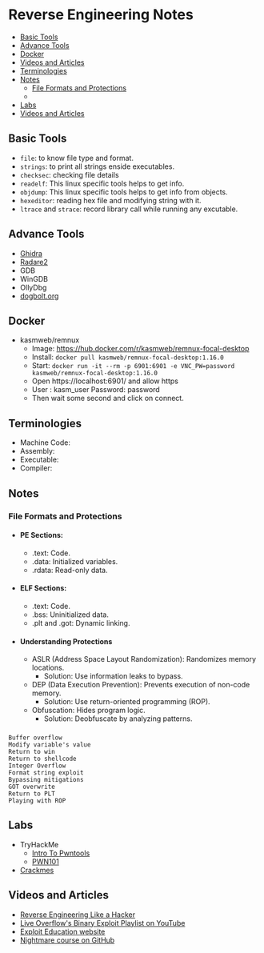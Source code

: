 # Reverse Engineering Notes
- [Basic Tools](#basic-tools)
- [Advance Tools](#advance-tools)
- [Docker](#docker)
- [Videos and Articles](#videos-and-articles)
- [Terminologies](#terminologies)
- [Notes](#notes)
  - [File Formats and Protections](#file-formats-and-protections)
  -  
- [Labs](#labs)
- [Videos and Articles](#videos-and-articles)


## Basic Tools
- `file`: to know file type and format.
- `strings`: to print all strings enside executables.
- `checksec`: checking file details
- `readelf`: This linux specific tools helps to get info.
- `objdump`: This linux specific tools helps to get info from objects.
- `hexeditor`: reading hex file and modifying string with it.
- `ltrace` and `strace`: record library call while running any excutable.
  
## Advance Tools
- [Ghidra](https://github.com/NationalSecurityAgency/ghidra)
- [Radare2](https://github.com/radareorg/radare2)
- GDB
- WinGDB
- OllyDbg
- [dogbolt.org](https://dogbolt.org)

## Docker
- kasmweb/remnux
  - Image: https://hub.docker.com/r/kasmweb/remnux-focal-desktop
  - Install: `docker pull kasmweb/remnux-focal-desktop:1.16.0`
  - Start: `docker run -it --rm -p 6901:6901 -e VNC_PW=password kasmweb/remnux-focal-desktop:1.16.0`
  - Open https://localhost:6901/ and allow https
  - User : kasm_user Password: password
  - Then wait some second and click on connect.
  

## Terminologies
- Machine Code:
- Assembly:
- Executable:
- Compiler:

## Notes
### File Formats and Protections
- #### PE Sections:
  - .text: Code.
  - .data: Initialized variables.
  - .rdata: Read-only data.
- #### ELF Sections:
  - .text: Code.
  - .bss: Uninitialized data.
  - .plt and .got: Dynamic linking.
- #### Understanding Protections
  - ASLR (Address Space Layout Randomization): Randomizes memory locations.
    - Solution: Use information leaks to bypass.
  - DEP (Data Execution Prevention): Prevents execution of non-code memory.
    - Solution: Use return-oriented programming (ROP).
  - Obfuscation: Hides program logic.
    - Solution: Deobfuscate by analyzing patterns.


###
    Buffer overflow
    Modify variable's value
    Return to win
    Return to shellcode
    Integer Overflow
    Format string exploit
    Bypassing mitigations
    GOT overwrite
    Return to PLT
    Playing with ROP

## Labs
- TryHackMe
  - [Intro To Pwntools](https://tryhackme.com/r/room/introtopwntools)
  - [PWN101](https://tryhackme.com/r/room/pwn101)
- [Crackmes](https://crackmes.one/)
  
## Videos and Articles
- [Reverse Engineering Like a Hacker](https://youtu.be/-__qkpSk_rg)
- [Live Overflow's Binary Exploit Playlist on YouTube](https://www.youtube.com/playlist?list=PLhixgUqwRTjxglIswKp9mpkfPNfHkzyeN)
- [Exploit Education website](https://exploit.education/)
- [Nightmare course on GitHub](https://github.com/guyinatuxedo/nightmare/tree/master/modules)

  
